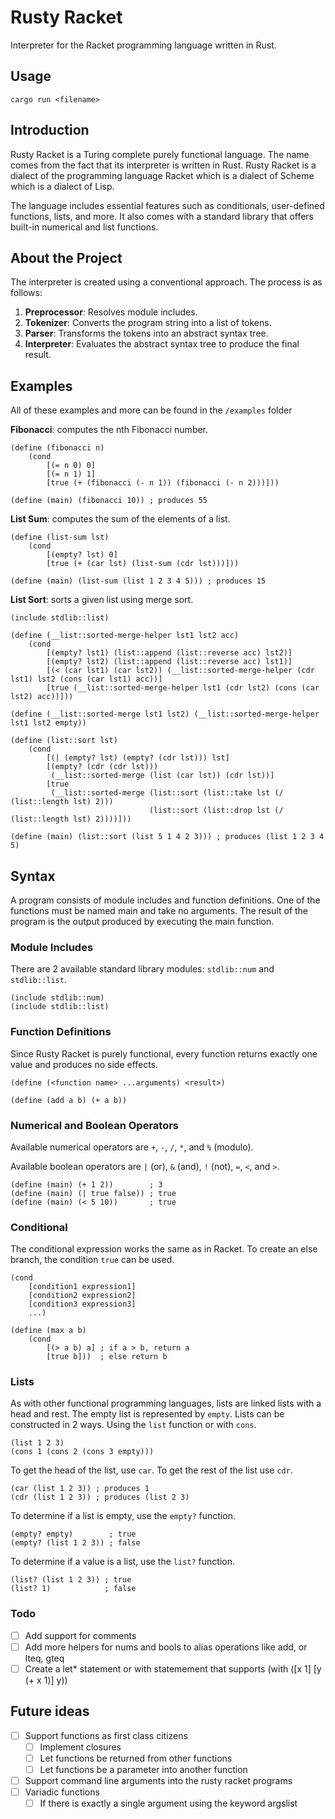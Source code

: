 # Rusty Racket

Interpreter for the Racket programming language written in Rust.

## Usage

```
cargo run <filename>
```

## Introduction

Rusty Racket is a Turing complete purely functional language. The name comes from the fact that its interpreter is written in Rust. Rusty Racket is a dialect of the programming language Racket which is a dialect of Scheme which is a dialect of Lisp.

The language includes essential features such as conditionals, user-defined functions, lists, and more. It also comes with a standard library that offers built-in numerical and list functions.

## About the Project

The interpreter is created using a conventional approach. The process is as follows:

1. **Preprocessor**: Resolves module includes.
2. **Tokenizer**: Converts the program string into a list of tokens.
3. **Parser**: Transforms the tokens into an abstract syntax tree.
4. **Interpreter**: Evaluates the abstract syntax tree to produce the final result.

## Examples

All of these examples and more can be found in the `/examples` folder

**Fibonacci**: computes the nth Fibonacci number.

```racket
(define (fibonacci n)
    (cond
        [(= n 0) 0]
        [(= n 1) 1]
        [true (+ (fibonacci (- n 1)) (fibonacci (- n 2)))]))

(define (main) (fibonacci 10)) ; produces 55
```

**List Sum**: computes the sum of the elements of a list.

```racket
(define (list-sum lst)
    (cond
        [(empty? lst) 0]
        [true (+ (car lst) (list-sum (cdr lst)))]))

(define (main) (list-sum (list 1 2 3 4 5))) ; produces 15
```

**List Sort**: sorts a given list using merge sort.

```racket
(include stdlib::list)

(define (__list::sorted-merge-helper lst1 lst2 acc)
    (cond
        [(empty? lst1) (list::append (list::reverse acc) lst2)]
        [(empty? lst2) (list::append (list::reverse acc) lst1)]
        [(< (car lst1) (car lst2)) (__list::sorted-merge-helper (cdr lst1) lst2 (cons (car lst1) acc))]
        [true (__list::sorted-merge-helper lst1 (cdr lst2) (cons (car lst2) acc))]))

(define (__list::sorted-merge lst1 lst2) (__list::sorted-merge-helper lst1 lst2 empty))

(define (list::sort lst)
    (cond
        [(| (empty? lst) (empty? (cdr lst))) lst]
        [(empty? (cdr (cdr lst)))
         (__list::sorted-merge (list (car lst)) (cdr lst))]
        [true
         (__list::sorted-merge (list::sort (list::take lst (/ (list::length lst) 2)))
                               (list::sort (list::drop lst (/ (list::length lst) 2))))]))

(define (main) (list::sort (list 5 1 4 2 3))) ; produces (list 1 2 3 4 5)
```

## Syntax

A program consists of module includes and function definitions. One of the functions must be named main and take no arguments. The result of the program is the output produced by executing the main function.

### Module Includes

There are 2 available standard library modules: `stdlib::num` and `stdlib::list`.

```racket
(include stdlib::num)
(include stdlib::list)
```

### Function Definitions

Since Rusty Racket is purely functional, every function returns exactly one value and produces no side effects.

```racket
(define (<function name> ...arguments) <result>)

(define (add a b) (+ a b))
```

### Numerical and Boolean Operators

Available numerical operators are `+`, `-`, `/`, `*`, and `%` (modulo).

Available boolean operators are `|` (or), `&` (and), `!` (not), `=`, `<`, and `>`.

```racket
(define (main) (+ 1 2))        ; 3
(define (main) (| true false)) ; true
(define (main) (< 5 10))       ; true
```

### Conditional

The conditional expression works the same as in Racket. To create an else branch, the condition `true` can be used.

```racket
(cond
    [condition1 expression1]
    [condition2 expression2]
    [condition3 expression3]
    ...)

(define (max a b)
    (cond
        [(> a b) a] ; if a > b, return a
        [true b]))  ; else return b
```

### Lists

As with other functional programming languages, lists are linked lists with a head and rest. The empty list is represented by `empty`. Lists can be constructed in 2 ways. Using the `list` function or with `cons`.

```racket
(list 1 2 3)
(cons 1 (cons 2 (cons 3 empty)))
```

To get the head of the list, use `car`. To get the rest of the list use `cdr`.

```racket
(car (list 1 2 3)) ; produces 1
(cdr (list 1 2 3)) ; produces (list 2 3)
```

To determine if a list is empty, use the `empty?` function.

```racket
(empty? empty)        ; true
(empty? (list 1 2 3)) ; false
```

To determine if a value is a list, use the `list?` function.

```racket
(list? (list 1 2 3)) ; true
(list? 1)            ; false
```

### Todo

-   [ ] Add support for comments
-   [ ] Add more helpers for nums and bools to alias operations like add, or lteq, gteq
-   [ ] Create a let* statement or with statemement that supports (with ([x 1] [y (+ x 1)] y))

## Future ideas

-   [ ] Support functions as first class citizens
    -   [ ] Implement closures
    -   [ ] Let functions be returned from other functions
    -   [ ] Let functions be a parameter into another function
-   [ ] Support command line arguments into the rusty racket programs
-   [ ] Variadic functions
    -   [ ] If there is exactly a single argument using the keyword argslist

